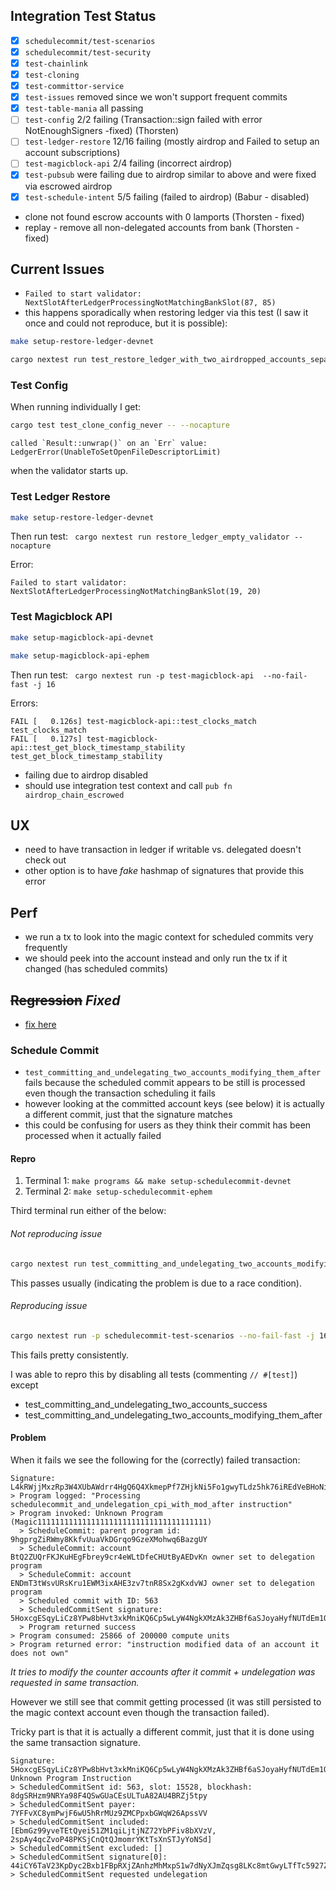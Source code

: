 ## Integration Test Status

- [x] `schedulecommit/test-scenarios`
- [x] `schedulecommit/test-security`
- [x] `test-chainlink`
- [x] `test-cloning`
- [x] `test-committor-service`
- [x] `test-issues` removed since we won't support frequent commits
- [x] `test-table-mania` all passing
- [ ] `test-config` 2/2 failing (Transaction::sign failed with error NotEnoughSigners -fixed) (Thorsten)
- [ ] `test-ledger-restore` 12/16 failing (mostly airdrop and Failed to setup an account subscriptions)
- [ ] `test-magicblock-api` 2/4 failing (incorrect airdrop)
- [x] `test-pubsub` were failing due to airdrop similar to above and were fixed via escrowed airdrop
- [x] `test-schedule-intent` 5/5 failing (failed to airdrop) (Babur - disabled)

- clone not found escrow accounts with 0 lamports (Thorsten - fixed)
- replay - remove all non-delegated accounts from bank (Thorsten - fixed)

## Current Issues

- `Failed to start validator: NextSlotAfterLedgerProcessingNotMatchingBankSlot(87, 85)`
- this happens sporadically when restoring ledger via this test (I saw it once and could not
reproduce, but it is possible):

```sh
make setup-restore-ledger-devnet
```
```sh
cargo nextest run test_restore_ledger_with_two_airdropped_accounts_separate_slot --nocapture
```


### Test Config

When running individually I get:

```sh
cargo test test_clone_config_never -- --nocapture
```

```
called `Result::unwrap()` on an `Err` value: LedgerError(UnableToSetOpenFileDescriptorLimit)
```
when the validator starts up.

### Test Ledger Restore

```sh
make setup-restore-ledger-devnet
````

Then run test: ` cargo nextest run restore_ledger_empty_validator --nocapture`

Error:
```
Failed to start validator: NextSlotAfterLedgerProcessingNotMatchingBankSlot(19, 20)
```

### Test Magicblock API

```sh
make setup-magicblock-api-devnet
```

```sh
make setup-magicblock-api-ephem
```

Then run test: ` cargo nextest run -p test-magicblock-api  --no-fail-fast -j 16`

Errors:

```
FAIL [   0.126s] test-magicblock-api::test_clocks_match test_clocks_match
FAIL [   0.127s] test-magicblock-api::test_get_block_timestamp_stability test_get_block_timestamp_stability
```
- failing due to airdrop disabled
- should use integration test context and call `pub fn airdrop_chain_escrowed`

## UX

- need to have transaction in ledger if writable vs. delegated doesn't check out
- other option is to have _fake_ hashmap of signatures that provide this error

## Perf

- we run a tx to look into the magic context for scheduled commits very frequently
- we should peek into the account instead and only run the tx if it changed (has scheduled
commits)

## ~~Regression~~ _Fixed_

- [fix here](https://github.com/magicblock-labs/magicblock-validator/commit/9ad32f3be6a13984f1a7ff897f1b6b462cbc7395)

### Schedule Commit

- `test_committing_and_undelegating_two_accounts_modifying_them_after` fails because the
scheduled commit appears to be still is processed even though the transaction scheduling it fails
- however looking at the committed account keys (see below) it is actually a different commit,
  just that the signature matches
- this could be confusing for users as they think their commit has been processed when it
  actually failed

#### Repro

1. Terminal 1: `make programs && make setup-schedulecommit-devnet`
2. Terminal 2: `make setup-schedulecommit-ephem`

Third terminal run either of the below:

###### Not reproducing issue

```sh
cargo nextest run test_committing_and_undelegating_two_accounts_modifying_them_after --nocapture
```

This passes usually (indicating the problem is due to a race condition).

###### Reproducing issue

```sh
cargo nextest run -p schedulecommit-test-scenarios --no-fail-fast -j 16
```

This fails pretty consistently.

I was able to repro this by disabling all tests (commenting `// #[test]`) except
- test_committing_and_undelegating_two_accounts_success
- test_committing_and_undelegating_two_accounts_modifying_them_after

#### Problem

When it fails we see the following for the (correctly) failed transaction:

```
Signature: L4kRWjjMxzRp3W4XUbAWdrr4HgQ6Q4XkmepPf7ZHjkNi5Fo1gwyTLdz5hk76iREdVeBHoNiEnAgViqjeES2UdFi
> Program logged: "Processing schedulecommit_and_undelegation_cpi_with_mod_after instruction"
> Program invoked: Unknown Program (Magic11111111111111111111111111111111111111)
  > ScheduleCommit: parent program id: 9hgprgZiRWmy8KkfvUuaVkDGrqo9GzeXMohwq6BazgUY
  > ScheduleCommit: account BtQ2ZUQrFKJKuHEgFbrey9cr4eWLtDfeCHUtByAEDvKn owner set to delegation program
  > ScheduleCommit: account ENDmT3tWsvURsKru1EWM3ixAHE3zv7tnR8Sx2gKxdvWJ owner set to delegation program
  > Scheduled commit with ID: 563
  > ScheduledCommitSent signature: 5HoxcgESqyLiCz8YPw8bHvt3xkMniKQ6Cp5wLyW4NgkXMzAk3ZHBf6aSJoyaHyfNUTdEm1QmDnmaKDPMmXzfz5qj
  > Program returned success
> Program consumed: 25866 of 200000 compute units
> Program returned error: "instruction modified data of an account it does not own"
```
_It tries to modify the counter accounts after it commit + undelegation was requested in same
transaction._

However we still see that commit getting processed (it was still persisted to the magic context
account even though the transaction failed).

Tricky part is that it is actually a different commit, just that it is done using the same
transaction signature.

```
Signature: 5HoxcgESqyLiCz8YPw8bHvt3xkMniKQ6Cp5wLyW4NgkXMzAk3ZHBf6aSJoyaHyfNUTdEm1QmDnmaKDPMmXzfz5qj
Unknown Program Instruction
> ScheduledCommitSent id: 563, slot: 15528, blockhash: 8dgSRHzm9NRYa98F4QSwGUaCEsULTuA82AU4BRZj5tpy
> ScheduledCommitSent payer: 7YFFvXC8ymPwjF6wU5hRrMUz9ZMCPpxbGWqW26ApssVV
> ScheduledCommitSent included: [EbmGz99yveTEtQyei51ZM1qiLjtjNZ72YbPFiv8bXVzV, 2spAy4qcZvoP48PKSjCnQtQJmomrYKtTsXnSTJyYoNSd]
> ScheduledCommitSent excluded: []
> ScheduledCommitSent signature[0]: 44iCY6TaV23KpDyc2Bxb1FBpRXjZAnhzMhMxpS1w7dNyXJmZqsg8LKc8mtGwyLTfTc5927Zrh5mvu17ETgV4CwUn
> ScheduledCommitSent requested undelegation
```
